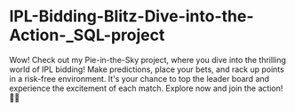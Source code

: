 # IPL-Bidding-Blitz-Dive-into-the-Action-_SQL-project
Wow! Check out my Pie-in-the-Sky project, where you dive into the thrilling world of IPL bidding! Make predictions, place your bets, and rack up points in a risk-free environment. It's your chance to top the leader board and experience the excitement of each match. Explore now and join the action! 🏏✨
